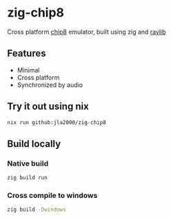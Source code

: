 # zig-chip8

Cross platform [chip8](https://en.wikipedia.org/wiki/CHIP-8) emulator, built using zig and [raylib](https://www.raylib.com/)

## Features

- Minimal
- Cross platform
- Synchronized by audio

## Try it out using nix

```bash
nix run github:jla2000/zig-chip8
```

## Build locally

### Native build

```bash
zig build run 
```

### Cross compile to windows

```bash
zig build -Dwindows
```
